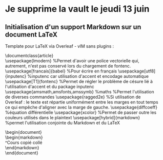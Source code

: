 # Je supprime la vault le jeudi 13 juin

## Initialisation d'un support Markdown sur un document LaTeX
Template pour LaTeX via Overleaf - vIM sans plugins : 

\documentclass{article}  
\usepackage{lmodern} %Permet d'avoir une police vectorielle qui, autrement, n'est pas conservé lors du chargement de fontenc.  
\usepackage[francais]{babel} %Pour écrire en français
\usepackage[utf8]{inputenc} %inputenc car utilisation d'accent et encodage automatique  
\usepackage[T1]{fontenc} %Permet de régler le problème de césure lié à l'utilisation d'accent et du package inputenc  
\usepackage{amsmath,amsfonts,amssymb} %maths  %Permet l'utilisation de diverses commandes
\usepackage{ragged2e} %Si utilisation de Overleaf : le texte est répartie uniformément entre les marges en tout temps ce qui empêche d'aligner avec la marge de gauche.
\usepackage{diffcoeff}  %équation différentielle
\usepackage{xcolor} %Permet de passer outre les couleurs utilisés dans le plaintext
\usepackage[hybrid]{markdown} %permet l'utilisation conjointe du Markdown et du LaTeX  
  
\begin{document}  
\begin{markdown}  
^Cours copié collé  
\end{markdown}  
\end{document}  

